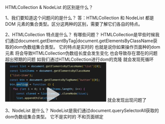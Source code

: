 HTMLCollection & NodeList 的区别是什么？

1、我们要知道这个问题问的是什么？
答：HTMLCollection 和 NodeList 都是 DOM 元素的集合类型。区分这两种的区别，需要了解它们各自的特点。

2、HTMLCollection 特点是什么？ 有哪些问题？
HTMLCollection是早些时候我们通过document.getElementByTag|document.getElementsByClassName获取的dom伪数组集合类型。
它的特点是实时的 也就是说你如果操作页面种的dom元素 将会导致HTMLCollection伪数组长度会发生变化
也会导致存在潜在的问题 超出预期的问题 如我们通过HTMLCollection进行dom的克隆 就会发现死循环
![Alt text](image.png)
就会发现出现问题了

3、NodeList 是什么？
NodeList是我们通过document.querySelectorAll获取的dom伪数组集合类型。
它不是实时的 不和页面绑定